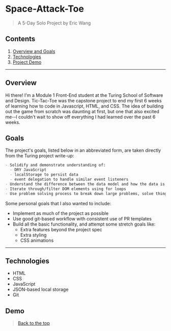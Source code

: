 # Space-Attack-Toe

> A 5-Day Solo Project by Eric Wang

## Contents
1. [Overview and Goals](#overview-and-goals)
1. [Technologies](#technologies)
1. [Project Demo](#demo)
---

## Overview

Hi there! I'm a Module 1 Front-End student at the Turing School of Software and Design. Tic-Tac-Toe was the capstone project to end my first 6 weeks of learning how to code in Javascript, HTML, and CSS. The idea of building out the game from scratch was daunting at first, but one that also excited me--I couldn't wait to show off everything I had learned over the past 6 weeks.

## Goals

The project's goals, listed below in an abbreviated form, are taken directly from the Turing project write-up:

``` Markdown
- Solidify and demonstrate understanding of:
  - DRY JavaScript
  - localStorage to persist data
  - event delegation to handle similar event listeners
- Understand the difference between the data model and how the data is displayed on the DOM
- Iterate through/filter DOM elements using for loops
- Use problem solving process to break down large problems, solve things step by step
```

Some personal goals that I also wanted to include:
- Implement as much of the project as possible
- Use good git-based workflow with consistent use of PR templates
- Build all the basic functionality, and attempt some stretch goals like:
  - Extra features beyond the project spec
  - Extra styling
  - CSS animations

---

 ## Technologies

  - HTML
  - CSS
  - JavaScript
  - JSON-based local storage
  - Git

## Demo


 > [Back to the top](#Space-Attack-Toe)
